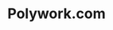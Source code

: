 ---
title: Polywork.com
description: Link to my Polywork page which has more professional work related content.
href: https://www.polywork.com/adambailey
---